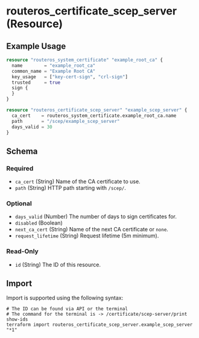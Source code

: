# routeros_certificate_scep_server (Resource)


## Example Usage
```terraform
resource "routeros_system_certificate" "example_root_ca" {
  name        = "example_root_ca"
  common_name = "Example Root CA"
  key_usage   = ["key-cert-sign", "crl-sign"]
  trusted     = true
  sign {
  }
}

resource "routeros_certificate_scep_server" "example_scep_server" {
  ca_cert    = routeros_system_certificate.example_root_ca.name
  path       = "/scep/example_scep_server"
  days_valid = 30
}
```

<!-- schema generated by tfplugindocs -->
## Schema

### Required

- `ca_cert` (String) Name of the CA certificate to use.
- `path` (String) HTTP path starting with `/scep/`.

### Optional

- `days_valid` (Number) The number of days to sign certificates for.
- `disabled` (Boolean)
- `next_ca_cert` (String) Name of the next CA certificate or `none`.
- `request_lifetime` (String) Request lifetime (5m minimum).

### Read-Only

- `id` (String) The ID of this resource.

## Import
Import is supported using the following syntax:
```shell
# The ID can be found via API or the terminal
# The command for the terminal is -> /certificate/scep-server/print show-ids
terraform import routeros_certificate_scep_server.example_scep_server "*1"
```
